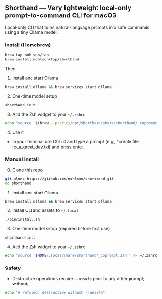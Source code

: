 ## Shorthand — Very lightweight local-only prompt-to-command CLI for macOS

Local-only CLI that turns natural-language prompts into safe commands using a tiny Ollama model.

### Install (Homebrew)

```sh
brew tap nohlson/tap
brew install nohlson/tap/shorthand
```

Then:

1) Install and start Ollama

```sh
brew install ollama && brew services start ollama
```

2) One-time model setup

```sh
shorthand-init
```

3) Add the Zsh widget to your `~/.zshrc`

```sh
echo "source '$(brew --prefix)/opt/shorthand/share/shorthand/_coprompt.zsh'" >> ~/.zshrc && source ~/.zshrc
```

4) Use it

- In your terminal use Ctrl+G and type a prompt (e.g., "create file its_a_great_day.txt) and press enter.

### Manual install

0) Clone this repo

```sh
git clone https://github.com/nohlson/shorthand.git
cd shorthand
```

1) Install and start Ollama

```sh
brew install ollama && brew services start ollama
```

2) Install CLI and assets to `~/.local`

```sh
./bin/install.sh
```

3) One-time model setup (required before first use)

```sh
shorthand-init
```

4) Add the Zsh widget to your `~/.zshrc`

```sh
echo "source '$HOME/.local/share/shorthand/_coprompt.zsh'" >> ~/.zshrc && source ~/.zshrc
```

### Safety

- Destructive operations require `--unsafe` prior to any other prompt; without;

```sh
echo "# refused: destructive without --unsafe"
```
